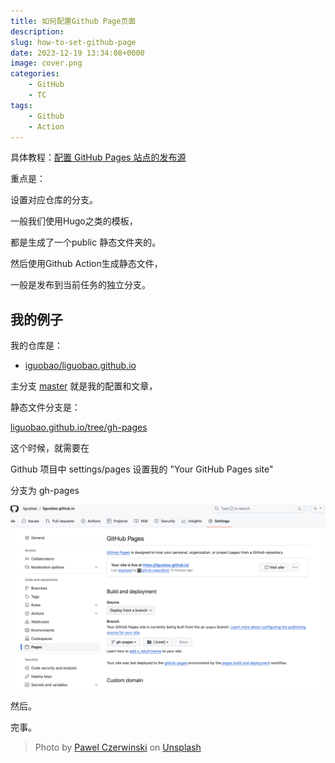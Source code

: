 ```yaml
---
title: 如何配置Github Page页面
description: 
slug: how-to-set-github-page
date: 2023-12-19 13:34:08+0000
image: cover.png
categories:
    - GitHub
    - TC
tags:
    - Github
    - Action
---
```



具体教程：[配置 GitHub Pages 站点的发布源](https://docs.github.com/zh/pages/getting-started-with-github-pages/configuring-a-publishing-source-for-your-github-pages-site)


重点是：

设置对应仓库的分支。

一般我们使用Hugo之类的模板，

都是生成了一个public 静态文件夹的。

然后使用Github Action生成静态文件，

一般是发布到当前任务的独立分支。


## 我的例子

我的仓库是：

- [iguobao/liguobao.github.io](https://github.com/liguobao/liguobao.github.io)


主分支 [master](https://github.com/liguobao/liguobao.github.io) 就是我的配置和文章，

静态文件分支是：

[liguobao.github.io/tree/gh-pages](https://github.com/liguobao/liguobao.github.io/tree/gh-pages)

这个时候，就需要在

Github 项目中 settings/pages 设置我的 "Your GitHub Pages site"

分支为 gh-pages

![](cover.png)


然后。

完事。


> Photo by [Pawel Czerwinski](https://unsplash.com/@pawel_czerwinski) on [Unsplash](https://unsplash.com/)